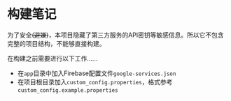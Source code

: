 # 构建笔记

为了安全~~(避嫌)~~，本项目隐藏了第三方服务的API密钥等敏感信息。所以它不包含完整的项目结构，不能够直接构建。

在构建之前需要进行以下工作......

- 在`app`目录中加入Firebase配置文件`google-services.json`
- 在项目根目录加入`custom_config.properties`，格式参考`custom_config.example.properties`
